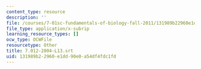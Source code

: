 ```yaml
---
content_type: resource
description: ''
file: /courses/7-01sc-fundamentals-of-biology-fall-2011/131989b22960e1dd90e0a54df4fdc1fd_7.012-2004-L13.srt
file_type: application/x-subrip
learning_resource_types: []
ocw_type: OCWFile
resourcetype: Other
title: 7.012-2004-L13.srt
uid: 131989b2-2960-e1dd-90e0-a54df4fdc1fd
---
```

